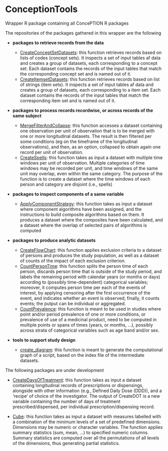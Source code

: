 # ConceptionTools
Wrapper R package containing all ConcePTION R packages

The repositories of the packages gathered in this wrapper are the following


- **packages to retrieve records from the data**

   - [CreateConceptSetDatasets](https://github.com/ARS-toscana/CreateConceptSetDatasets): this function retrieves records based on lists of codes (concept sets). It inspects a set of input tables af data and creates a group of datasets, each corresponding to a concept set. Each dataset contains the records of the input tables that match the corresponding concept set and is named out of it.
   - [CreateItemsetDatasets](https://github.com/ARS-toscana/CreateItemsetDatasets): this function retrieves records based on list of strings (item sets). It inspects a set of input tables af data and creates a group of datasets, each corresponding to a item set. Each dataset contains the records of the input tables that match the corresponding item set and is named out of it.

- **packages to process records recordwise, or across records of the same subject** 

   - [MergeFilterAndCollapse](https://github.com/ARS-toscana/MergeFilterAndCollapse): this function accesses a dataset containing one observation per unit of observation that is to be merged with one or more longitudinal datasets. The result is then filtered per some conditions (eg on the timeframe of the longitudinal observations), and then, as an option, collapsed to obtain again one record per unit of observation.
   - [CreateSpells](https://github.com/ARS-toscana/CreateSpells): this function takes as input a dataset with multiple time windows per unit of observation. Multiple categories of time windows may be recorded per unit, and time windows of the same unit may overlap, even within the same category. The purpose of the function is to create a dataset where the time windows of each person and category are disjoint (i.e., spells)

- **packages to inspect components of a same variable** 

   - [ApplyComponentStrategy](https://github.com/ARS-toscana/ApplyComponentStrategy): this function takes as input a dataset where component algorithms have been assigned, and the instructions to build composite algorithms based on them. It produces a dataset where the composites have been calculated, and a dataset where the overlap of selected pairs of algorithms is computed

- **packages to produce analytic datasets** 

   - [CreateFlowChart](https://github.com/IMI-ConcePTION/CreateFlowChart): this function applies exclusion criteria to a dataset of persons and produces the study population, as well as a dataset of counts of the impact of each exclusion criterion.
   - [CountPersonTime](https://github.com/IMI-ConcePTION/CountPersonTime): this function splits the person time of each person, discards person time that is outside of the study period, and labels the remaining period with calendar years (or months or days) according to (possibly time-dependent) categorical variables; moreover, it computes person time per each of the events of interest, by applying censoring after the first occurrence of the event, and indicates whether an event is observed; finally, it counts events; the putput can be individual or aggregated.
   - [CountPrevalence](https://github.com/IMI-ConcePTION/CountPrevalence): this function is meant to be used in studies where point and/or period prevalence of one or more conditions, or prevalence of use of a medicinal product, need to be computed in multiple points or spans of times (years, or months, ...), possibly across strata of categorical variables such as age band and/or sex.

   
- **tools to support study design** 
   - [create_diagram](https://github.com/ARS-toscana/draw.ioR): this function is meant to generate the computational graph of a script, based on the index file of the intermediate datasets.
   
The following packages are under development

   - [CreateDaysOfTreatment](https://github.com/IMI-ConcePTION/CreateDaysOfTreatment): this function takes as input a dataset containing longitudinal records of prescriptions or dispensings, alongside with other information (e.g., Defined Daily Dose (DDD)), and a ‘recipe’ of choice of the investigator. The output of CreateDOT is a new variable containing the number of days of treatment prescribed/dispensed, per individual prescription/dispensing record. 
  
  - [Cube](https://github.com/ARS-toscana/Cube/wiki): this function takes as input a dataset with measures labelled with a combination of the minimum levels of a set of predefined dimensions. Dimensions may be numeric or character variables. The function applies summary statistics (sum, mean, ...) to specified numeric columns. Summary statistics are computed over all the permutations of all levels of the dimensions, thus generating partial statistics.
